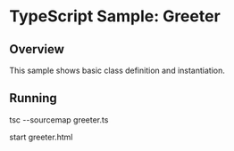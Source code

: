 # TypeScript Sample: Greeter  

## Overview  

This sample shows basic class definition and instantiation.

## Running

tsc --sourcemap greeter.ts

start greeter.html
